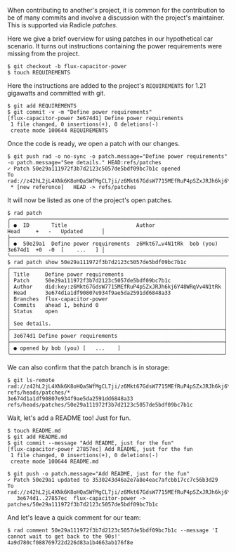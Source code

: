 When contributing to another's project, it is common for the contribution to be
of many commits and involve a discussion with the project's maintainer.  This is supported
via Radicle *patches*.

Here we give a brief overview for using patches in our hypothetical car
scenario.  It turns out instructions containing the power requirements were
missing from the project.

```
$ git checkout -b flux-capacitor-power
$ touch REQUIREMENTS
```

Here the instructions are added to the project's `REQUIREMENTS` for 1.21
gigawatts and committed with git.

```
$ git add REQUIREMENTS
$ git commit -v -m "Define power requirements"
[flux-capacitor-power 3e674d1] Define power requirements
 1 file changed, 0 insertions(+), 0 deletions(-)
 create mode 100644 REQUIREMENTS
```

Once the code is ready, we open a patch with our changes.

``` (stderr)
$ git push rad -o no-sync -o patch.message="Define power requirements" -o patch.message="See details." HEAD:refs/patches
✓ Patch 50e29a111972f3b7d2123c5057de5bdf09bc7b1c opened
To rad://z42hL2jL4XNk6K8oHQaSWfMgCL7ji/z6Mkt67GdsW7715MEfRuP4pSZxJRJh6kj6Y48WRqVv4N1tRk
 * [new reference]   HEAD -> refs/patches
```

It will now be listed as one of the project's open patches.

```
$ rad patch
╭──────────────────────────────────────────────────────────────────────────────────────────────────╮
│ ●  ID       Title                      Author                      Head     +   -   Updated      │
├──────────────────────────────────────────────────────────────────────────────────────────────────┤
│ ●  50e29a1  Define power requirements  z6Mkt67…v4N1tRk  bob (you)  3e674d1  +0  -0  [    ...   ] │
╰──────────────────────────────────────────────────────────────────────────────────────────────────╯
$ rad patch show 50e29a111972f3b7d2123c5057de5bdf09bc7b1c
╭────────────────────────────────────────────────────────────────────╮
│ Title     Define power requirements                                │
│ Patch     50e29a111972f3b7d2123c5057de5bdf09bc7b1c                 │
│ Author    did:key:z6Mkt67GdsW7715MEfRuP4pSZxJRJh6kj6Y48WRqVv4N1tRk │
│ Head      3e674d1a1df90807e934f9ae5da2591dd6848a33                 │
│ Branches  flux-capacitor-power                                     │
│ Commits   ahead 1, behind 0                                        │
│ Status    open                                                     │
│                                                                    │
│ See details.                                                       │
├────────────────────────────────────────────────────────────────────┤
│ 3e674d1 Define power requirements                                  │
├────────────────────────────────────────────────────────────────────┤
│ ● opened by bob (you) [   ...    ]                                 │
╰────────────────────────────────────────────────────────────────────╯
```

We can also confirm that the patch branch is in storage:

```
$ git ls-remote rad://z42hL2jL4XNk6K8oHQaSWfMgCL7ji/z6Mkt67GdsW7715MEfRuP4pSZxJRJh6kj6Y48WRqVv4N1tRk refs/heads/patches/*
3e674d1a1df90807e934f9ae5da2591dd6848a33	refs/heads/patches/50e29a111972f3b7d2123c5057de5bdf09bc7b1c
```

Wait, let's add a README too! Just for fun.

```
$ touch README.md
$ git add README.md
$ git commit --message "Add README, just for the fun"
[flux-capacitor-power 27857ec] Add README, just for the fun
 1 file changed, 0 insertions(+), 0 deletions(-)
 create mode 100644 README.md
```
``` (stderr) RAD_SOCKET=/dev/null
$ git push -o patch.message="Add README, just for the fun"
✓ Patch 50e29a1 updated to 3530243d46a2e7a8e4eac7afcbb17cc7c56b3d29
To rad://z42hL2jL4XNk6K8oHQaSWfMgCL7ji/z6Mkt67GdsW7715MEfRuP4pSZxJRJh6kj6Y48WRqVv4N1tRk
   3e674d1..27857ec  flux-capacitor-power -> patches/50e29a111972f3b7d2123c5057de5bdf09bc7b1c
```

And let's leave a quick comment for our team:

```
$ rad comment 50e29a111972f3b7d2123c5057de5bdf09bc7b1c --message 'I cannot wait to get back to the 90s!'
4a9d780cf088769722d226d83a1b4663ab176f8e
```
